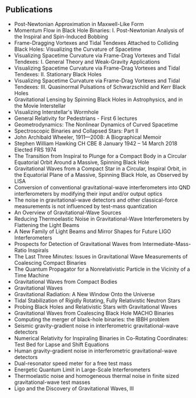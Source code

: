 <h2> Publications </h2>

<ul>

                             

 <li><a target="_blank" href="https://github.com/manjunath5496/Kip-S-Thorne-Publications/blob/master/kstp(1).pdf" style="text-decoration:none;">Post-Newtonian Approximation in Maxwell-Like Form</a></li>

 <li><a target="_blank" href="https://github.com/manjunath5496/Kip-S-Thorne-Publications/blob/master/kstp(2).pdf" style="text-decoration:none;">Momentum Flow in Black Hole Binaries: I. Post-Newtonian Analysis of the Inspiral and Spin-Induced Bobbing</a></li>

<li><a target="_blank" href="https://github.com/manjunath5496/Kip-S-Thorne-Publications/blob/master/kstp(3).pdf" style="text-decoration:none;">Frame-Dragging Vortexes and Tidal Tendexes Attached to Colliding Black Holes: Visualizing the Curvature of Spacetime</a></li>
 <li><a target="_blank" href="https://github.com/manjunath5496/Kip-S-Thorne-Publications/blob/master/kstp(4).pdf" style="text-decoration:none;">Visualizing Spacetime Curvature via Frame-Drag Vortexes and Tidal Tendexes: I. General Theory and Weak-Gravity Applications</a></li>                              
<li><a target="_blank" href="https://github.com/manjunath5496/Kip-S-Thorne-Publications/blob/master/kstp(5).pdf" style="text-decoration:none;">Visualizing Spacetime Curvature via Frame-Drag Vortexes and Tidal Tendexes: II. Stationary Black Holes</a></li>
<li><a target="_blank" href="https://github.com/manjunath5496/Kip-S-Thorne-Publications/blob/master/kstp(6).pdf" style="text-decoration:none;">Visualizing Spacetime Curvature via Frame-Drag Vortexes and Tidal Tendexes: III. Quasinormal Pulsations of Schwarzschild and Kerr Black Holes</a></li>
 <li><a target="_blank" href="https://github.com/manjunath5496/Kip-S-Thorne-Publications/blob/master/kstp(7).pdf" style="text-decoration:none;">Gravitational Lensing by Spinning Black Holes in Astrophysics, and in the Movie Interstellar</a></li>

 <li><a target="_blank" href="https://github.com/manjunath5496/Kip-S-Thorne-Publications/blob/master/kstp(8).pdf" style="text-decoration:none;"> Visualizing Interstellar's Wormhole</a></li>
   <li><a target="_blank" href="https://github.com/manjunath5496/Kip-S-Thorne-Publications/blob/master/kstp(9).pdf" style="text-decoration:none;">General Relativity for Pedestrians - First 6 lectures</a></li>
  
   
 <li><a target="_blank" href="https://github.com/manjunath5496/Kip-S-Thorne-Publications/blob/master/kstp(10).pdf" style="text-decoration:none;">Geometrodynamics: The Nonlinear Dynamics of Curved Spacetime</a></li>                              
<li><a target="_blank" href="https://github.com/manjunath5496/Kip-S-Thorne-Publications/blob/master/kstp(11).pdf" style="text-decoration:none;">Spectroscopic Binaries and Collapsed Stars: Part II</a></li>
<li><a target="_blank" href="https://github.com/manjunath5496/Kip-S-Thorne-Publications/blob/master/kstp(12).pdf" style="text-decoration:none;">John Archibald Wheeler, 1911—2008: A Biographical Memoir</a></li>
<li><a target="_blank" href="https://github.com/manjunath5496/Kip-S-Thorne-Publications/blob/master/kstp(13).pdf" style="text-decoration:none;">Stephen William Hawking CH CBE
8 January 1942 – 14 March 2018 Elected FRS 1974</a></li>

<li><a target="_blank" href="https://github.com/manjunath5496/Kip-S-Thorne-Publications/blob/master/kstp(14).pdf" style="text-decoration:none;">The Transition from Inspiral to Plunge for a Compact Body in a Circular Equatorial Orbit Around a Massive, Spinning Black Hole</a></li>
                              
<li><a target="_blank" href="https://github.com/manjunath5496/Kip-S-Thorne-Publications/blob/master/kstp(15).pdf" style="text-decoration:none;">Gravitational Waves from a Compact Star in a Circular, Inspiral Orbit, in the Equatorial Plane of a Massive, Spinning Black Hole, as Observed by LISA</a></li>

<li><a target="_blank" href="https://github.com/manjunath5496/Kip-S-Thorne-Publications/blob/master/kstp(16).pdf" style="text-decoration:none;">Conversion of conventional gravitational-wave interferometers into QND interferometers by modifying their input and/or output optics</a></li>

  <li><a target="_blank" href="https://github.com/manjunath5496/Kip-S-Thorne-Publications/blob/master/kstp(17).pdf" style="text-decoration:none;">The noise in gravitational-wave detectors and other classical-force measurements is not influenced by test-mass quantization</a></li>   
  
<li><a target="_blank" href="https://github.com/manjunath5496/Kip-S-Thorne-Publications/blob/master/kstp(18).pdf" style="text-decoration:none;">An Overview of Gravitational-Wave Sources</a></li> 

  
<li><a target="_blank" href="https://github.com/manjunath5496/Kip-S-Thorne-Publications/blob/master/kstp(19).pdf" style="text-decoration:none;">Reducing Thermoelastic Noise in Gravitational-Wave Interferometers by Flattening the Light Beams</a></li> 

<li><a target="_blank" href="https://github.com/manjunath5496/Kip-S-Thorne-Publications/blob/master/kstp(20).pdf" style="text-decoration:none;">A New Family of Light Beams and Mirror Shapes for Future LIGO Interferometers</a></li>

<li><a target="_blank" href="https://github.com/manjunath5496/Kip-S-Thorne-Publications/blob/master/kstp(21).pdf" style="text-decoration:none;">Prospects for Detection of Gravitational Waves from Intermediate-Mass-Ratio Inspirals</a></li>
<li><a target="_blank" href="https://github.com/manjunath5496/Kip-S-Thorne-Publications/blob/master/kstp(22).pdf" style="text-decoration:none;">The Last Three Minutes: Issues in Gravitational Wave Measurements of Coalescing Compact Binaries</a></li> 
 <li><a target="_blank" href="https://github.com/manjunath5496/Kip-S-Thorne-Publications/blob/master/kstp(23).pdf" style="text-decoration:none;">The Quantum Propagator for a Nonrelativistic Particle in the Vicinity of a Time Machine</a></li> 
 

   <li><a target="_blank" href="https://github.com/manjunath5496/Kip-S-Thorne-Publications/blob/master/kstp(24).pdf" style="text-decoration:none;">Gravitational Waves from Compact Bodies</a></li>
 
   <li><a target="_blank" href="https://github.com/manjunath5496/Kip-S-Thorne-Publications/blob/master/kstp(25).pdf" style="text-decoration:none;">Gravitational Waves</a></li>                              
 <li><a target="_blank" href="https://github.com/manjunath5496/Kip-S-Thorne-Publications/blob/master/kstp(26).pdf" style="text-decoration:none;">Gravitational Radiation: A New Window Onto the Universe</a></li>
 <li><a target="_blank" href="https://github.com/manjunath5496/Kip-S-Thorne-Publications/blob/master/kstp(27).pdf" style="text-decoration:none;">Tidal Stabilization of Rigidly Rotating, Fully Relativistic Neutron Stars</a></li>
   
 
   <li><a target="_blank" href="https://github.com/manjunath5496/Kip-S-Thorne-Publications/blob/master/kstp(28).pdf" style="text-decoration:none;">Probing Black Holes and Relativistic Stars with Gravitational Waves</a></li>
 
   <li><a target="_blank" href="https://github.com/manjunath5496/Kip-S-Thorne-Publications/blob/master/kstp(29).pdf" style="text-decoration:none;">Gravitational Waves from Coalescing Black Hole MACHO Binaries</a></li>                              

  <li><a target="_blank" href="https://github.com/manjunath5496/Kip-S-Thorne-Publications/blob/master/kstp(30).pdf" style="text-decoration:none;">Computing the merger of black-hole binaries: the IBBH problem</a></li>
 
   <li><a target="_blank" href="https://github.com/manjunath5496/Kip-S-Thorne-Publications/blob/master/kstp(31).pdf" style="text-decoration:none;">Seismic gravity-gradient noise in interferometric gravitational-wave detectors</a></li> 
    <li><a target="_blank" href="https://github.com/manjunath5496/Kip-S-Thorne-Publications/blob/master/kstp(32).pdf" style="text-decoration:none;">Numerical Relativity for Inspiraling Binaries in Co-Rotating Coordinates: Test Bed for Lapse and Shift Equations</a></li> 

   <li><a target="_blank" href="https://github.com/manjunath5496/Kip-S-Thorne-Publications/blob/master/kstp(33).pdf" style="text-decoration:none;">Human gravity-gradient noise in interferometric gravitational-wave detectors</a></li>                              

  <li><a target="_blank" href="https://github.com/manjunath5496/Kip-S-Thorne-Publications/blob/master/kstp(34).pdf" style="text-decoration:none;">Dual-resonator speed meter for a free test mass</a></li> 
 
  <li><a target="_blank" href="https://github.com/manjunath5496/Kip-S-Thorne-Publications/blob/master/kstp(35).pdf" style="text-decoration:none;">Energetic Quantum Limit in Large-Scale Interferometers</a></li> 

  <li><a target="_blank" href="https://github.com/manjunath5496/Kip-S-Thorne-Publications/blob/master/kstp(36).pdf" style="text-decoration:none;">Thermoelastic noise and homogeneous thermal noise in finite sized gravitational-wave test masses</a></li> 
    <li><a target="_blank" href="https://github.com/manjunath5496/Kip-S-Thorne-Publications/blob/master/kstp(37).pdf" style="text-decoration:none;">Ligo and the Discovery of
Gravitational Waves, III</a></li>
  </ul>
